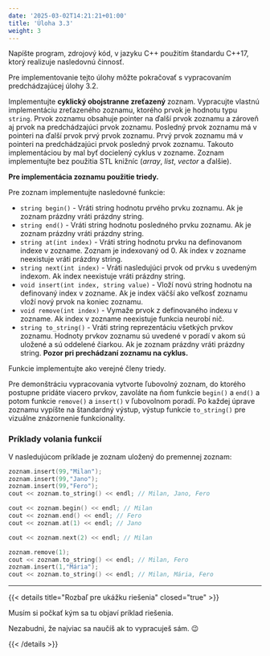 ```yaml
---
date: '2025-03-02T14:21:21+01:00'
title: 'Úloha 3.3'
weight: 3
---
```


Napíšte program, zdrojový kód, v jazyku C++ použitím štandardu C++17, ktorý realizuje nasledovnú činnosť.

Pre implementovanie tejto úlohy môžte pokračovať s vypracovaním predchádzajúcej úlohy 3.2.

Implementujte **cyklický obojstranne zreťazený** zoznam. Vypracujte vlastnú implementáciu zreťazeného zoznamu,
ktorého prvok je hodnotu typu `string`. Prvok zoznamu obsahuje pointer na ďalší prvok zoznamu a zároveň aj prvok na
predchádzajúci prvok zoznamu. Posledný prvok zoznamu má v pointeri na ďalší prvok prvý prvok zoznamu. Prvý prvok zoznamu
má v pointeri na predchádzajúci prvok posledný prvok zoznamu. Takouto implementáciou by mal byť docielený cyklus v
zozname. Zoznam implementujte bez použitia STL knižníc (_array_, _list_, _vector_ a ďalšie).

**Pre implementácia zoznamu použitie triedy.**

Pre zoznam implementujte nasledovné funkcie:

- `string begin()` - Vráti string hodnotu prvého prvku zoznamu. Ak je zoznam prázdny vráti prázdny string.
- `string end()` - Vráti string hodnotu posledného prvku zoznamu. Ak je zoznam prázdny vráti prázdny string.
- `string at(int index)` - Vráti string hodnotu prvku na definovanom indexe v zozname. Zoznam je indexovaný od 0. Ak
  index v zozname neexistuje vráti prázdny string.
- `string next(int index)` - Vráti nasledujúci prvok od prvku s uvedeným indexom. Ak index neexistuje vráti prázdny
  string.
- `void insert(int index, string value)` - Vloží novú string hodnotu na definovaný index v zozname. Ak je index väčší
  ako veľkosť zoznamu vloží nový prvok na koniec zoznamu.
- `void remove(int index)` - Vymaže prvok z definovaného indexu v zozname. Ak index v zozname neexistuje funkcia neurobí
  nič.
- `string to_string()` - Vráti string reprezentáciu všetkých prvkov zoznamu. Hodnoty prvkov zoznamu sú uvedené v poradí
  v akom sú uložené a sú oddelené čiarkou. Ak je zoznam prázdny vráti prázdny string. **Pozor pri prechádzaní zoznamu na
  cyklus.**

Funkcie implementujte ako verejné členy triedy.

Pre demonštráciu vypracovania vytvorte ľubovolný zoznam, do ktorého postupne pridáte viacero prvkov, zavoláte na ňom
funkcie `begin()` a `end()` a potom funkcie `remove()` a `insert()` v ľubovolnom poradí. Po každej úprave zoznamu
vypíšte na štandardný výstup, výstup funkcie `to_string()` pre vizuálne znázornenie funkcionality.

### Príklady volania funkcií

V nasledujúcom príklade je zoznam uložený do premennej zoznam:

```cpp
zoznam.insert(99,"Milan");
zoznam.insert(99,"Jano");
zoznam.insert(99,"Fero");
cout << zoznam.to_string() << endl; // Milan, Jano, Fero

cout << zoznam.begin() << endl; // Milan
cout << zoznam.end() << endl; // Fero
cout << zoznam.at(1) << endl; // Jano

cout << zoznam.next(2) << endl; // Milan

zoznam.remove(1);
cout << zoznam.to_string() << endl; // Milan, Fero
zoznam.insert(1,"Mária");
cout << zoznam.to_string() << endl; // Milan, Mária, Fero
```

---

{{< details title="Rozbaľ pre ukážku riešenia" closed="true" >}}

Musím si počkať kým sa tu objaví príklad riešenia.

Nezabudni, že najviac sa naučíš ak to vypracuješ sám. 😉

{{< /details >}}
